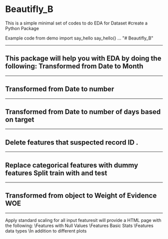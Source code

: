 # Beautifly_B
This is a simple minimal set of codes to do EDA for Dataset #create a Python Package

Example code
from demo import say_hello
say_hello()
...
"# Beautifly_B" 
_____________
This package will help you with EDA by doing the following:
Transformed from Date to Month
-----------------------------------------------------------------------------------------------------------------
-----------------------------------------------------------------------------------------------------------------
Transformed from Date to number 
-----------------------------------------------------------
-----------------------------------------------------------------------------------------------------------------
Transformed from Date to number of days based on target 
-----------------------------------------------------------------------------------------------------------------
-----------------------------------------------------------------------------------------------------------------
Delete features that suspected record ID .
-----------------------------------------------------------------------------------------------------------------
-----------------------------------------------------------------------------------------------------------------
Replace categorical features with dummy features 
Split train with  and test 
---------------------------------------------------------------------------------
-----------------------------------------------------------------------------------------------------------------
Transformed from object to Weight of Evidence WOE
-----------------------------------------------------------------------------------------------------------------
-----------------------------------------------------------------------------------------------------------------

Apply standard scaling for all input featuresit will provide a HTML page with the following: 
\\Features with Null Values
\\Features Basic Stats
\\Features data types
 \\In addition to different plots

